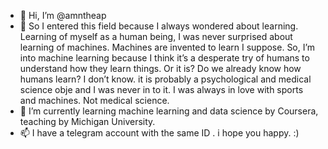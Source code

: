 - 👋 Hi, I’m @amntheap
- 👀 So I entered this field because I always wondered about learning. Learning of myself as a human being, I was never surprised about learning of machines.
  Machines are invented to learn I suppose. So, I’m into machine learning because I think it’s a desperate try of humans to understand how they learn things.
  Or it is? Do we already know how humans learn? I don’t know. it is probably a psychological and medical science obje and I was never in to it.
  I was always in love with sports and machines. Not medical science.
- 🌱 I’m currently learning machine learning and data science by Coursera, teaching by Michigan University.
- 📫 I have a telegram account with the same ID .
i hope you happy. :)